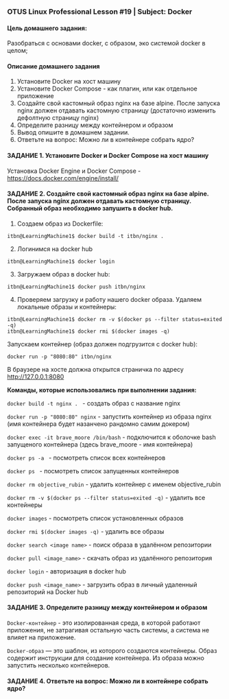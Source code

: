 ### OTUS Linux Professional Lesson #19 | Subject: Docker

#### Цель домашнего задания:
Разобраться с основами docker, с образом, эко системой docker в целом;

#### Описание домашнего задания
1. Установите Docker на хост машину
2. Установите Docker Compose - как плагин, или как отдельное приложение
3. Создайте свой кастомный образ nginx на базе alpine. После запуска nginx должен отдавать кастомную страницу (достаточно изменить дефолтную страницу nginx)
4. Определите разницу между контейнером и образом
5. Вывод опишите в домашнем задании.
6. Ответьте на вопрос: Можно ли в контейнере собрать ядро?

#### ЗАДАНИЕ 1. Установите Docker и Docker Compose на хост машину
Установка Docker Engine и Docker Compose - https://docs.docker.com/engine/install/

#### ЗАДАНИЕ 2. Создайте свой кастомный образ nginx на базе alpine. После запуска nginx должен отдавать кастомную страницу. Собранный образ необходимо запушить в docker hub.

1. Создаем образ из Dockerfile:
```
itbn@LearningMachine1$ docker build -t itbn/nginx .
```
2. Логинимся на docker hub
```
itbn@LearningMachine1$ docker login
```   
3. Загружаем образ в docker hub:
```
itbn@LearningMachine1$ docker push itbn/nginx
```
4. Проверяем загрузку и работу нашего docker образа.
Удаляем локальные образы и контейнеры:
```
itbn@LearningMachine1$ docker rm -v $(docker ps --filter status=exited -q)
itbn@LearningMachine1$ docker rmi $(docker images -q)
```
Запускаем контейнер (образ должен подгрузится с docker hub):
```
docker run -p "8080:80" itbn/nginx
```
В браузере на хосте должна открытся страничка по адресу http://127.0.0.1:8080


__Команды, которые использовались при выполнении задания:__

`docker build -t nginx . ` - создать образ с название nginx

`docker run -p "8080:80" nginx` - запустить контейнер из образа nginx (имя контейнера будет назанчено рандомно самим докером)

`docker exec -it brave_moore /bin/bash` - подключится к оболочке bash запущеного контейнера (здесь brave_moore - имя контейнера)

`docker ps -a ` - посмотреть список всех контейнеров

`docker ps ` - посмотреть список запущенных контейнеров

`docker rm objective_rubin` - удалить контейнер с именем objective_rubin

`docker rm -v $(docker ps --filter status=exited -q)` - удалить все контейнеры

`docker images` - посмотреть список установленных образов

`docker rmi $(docker images -q)` - удалить все образы

`docker search <image name>` - поиск образа в удалённом репозитории

`docker pull <image_name>` - cкачать образ из удалённого репозитория 

`docker login` - авторизация в docker hub 

`docker push <image_name>` - загрузить образ в личный удаленный репозиторий на Docker hub

#### ЗАДАНИЕ 3. Определите разницу между контейнером и образом
`Docker-контейнер` - это изолированная среда, в которой работают приложения, не затрагивая остальную часть системы, а система не влияет на приложение.

`Docker-образ` — это шаблон, из которого создаются контейнеры. Образ содержит инструкции для создание контейнера. Из образа можно запустить несколько контейнеров.

#### ЗАДАНИЕ 4. Ответьте на вопрос: Можно ли в контейнере собрать ядро?



